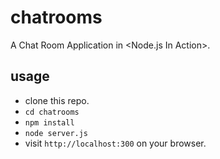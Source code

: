 # chatrooms

A Chat Room Application in <Node.js In Action>.

## usage

* clone this repo.
* `cd chatrooms`
* `npm install`
* `node server.js`
* visit `http://localhost:300` on your browser.
